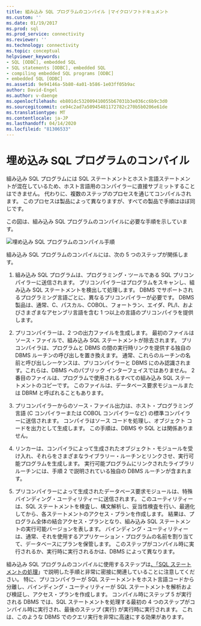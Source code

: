 ```yaml
---
title: 組み込み SQL プログラムのコンパイル |マイクロソフトドキュメント
ms.custom: ''
ms.date: 01/19/2017
ms.prod: sql
ms.prod_service: connectivity
ms.reviewer: ''
ms.technology: connectivity
ms.topic: conceptual
helpviewer_keywords:
- SQL [ODBC], embedded SQL
- SQL statements [ODBC], embedded SQL
- compiling embedded SQL programs [ODBC]
- embedded SQL [ODBC]
ms.assetid: 9e94146a-5b80-4a01-b586-1e03ff05b9ac
author: David-Engel
ms.author: v-daenge
ms.openlocfilehash: eb801dc532009410055b67031b3e036cc6b9c3d0
ms.sourcegitcommit: ce94c2ad7a50945481172782c270b5b0206e61de
ms.translationtype: MT
ms.contentlocale: ja-JP
ms.lasthandoff: 04/14/2020
ms.locfileid: "81306533"
---
```

# <a name="compiling-an-embedded-sql-program"></a>埋め込み SQL プログラムのコンパイル
組み込み SQL プログラムには SQL ステートメントとホスト言語ステートメントが混在しているため、ホスト言語用のコンパイラーに直接サブミットすることはできません。 代わりに、複数のステップのプロセスを通じてコンパイルされます。 このプロセスは製品によって異なりますが、すべての製品で手順はほぼ同じです。  
  
 この図は、組み込み SQL プログラムのコンパイルに必要な手順を示しています。  
  
 ![埋め込み SQL プログラムのコンパイル手順](../../odbc/reference/media/pr02.gif "pr02")  
  
 組み込み SQL プログラムのコンパイルには、次の 5 つのステップが関係します。  
  
1.  組み込み SQL プログラムは、プログラミング・ツールである SQL プリコンパイラーに送信されます。 プリコンパイラーはプログラムをスキャンし、組み込み SQL ステートメントを検出して処理します。 DBMS でサポートされるプログラミング言語ごとに、異なるプリコンパイラーが必要です。 DBMS 製品は、通常、C、パスカル、COBOL、フォートラン、エイダ、PL/I、およびさまざまなアセンブリ言語を含む 1 つ以上の言語のプリコンパイラを提供します。  
  
2.  プリコンパイラーは、2 つの出力ファイルを生成します。 最初のファイルはソース・ファイルで、組み込み SQL ステートメントが除去されます。 プリコンパイラは、プログラムと DBMS の間の実行時リンクを提供する独自の DBMS ルーチンの呼び出しを置き換えます。 通常、これらのルーチンの名前と呼び出しシーケンスは、プリコンパイラーと DBMS にのみ認識されます。これらは、DBMS へのパブリック インターフェイスではありません。 2 番目のファイルは、プログラムで使用されるすべての組み込み SQL ステートメントのコピーです。 このファイルは、データベース要求モジュールまたは DBRM と呼ばれることもあります。  
  
3.  プリコンパイラーからのソース・ファイル出力は、ホスト・プログラミング言語 (C コンパイラーまたは COBOL コンパイラーなど) の標準コンパイラーに送信されます。 コンパイラはソース コードを処理し、オブジェクト コードを出力として生成します。 この手順は、DBMS や SQL とは関係ありません。  
  
4.  リンカーは、コンパイラによって生成されたオブジェクト・モジュールを受け入れ、それらをさまざまなライブラリー・ルーチンとリンクさせ、実行可能プログラムを生成します。 実行可能プログラムにリンクされたライブラリ ルーチンには、手順 2 で説明されている独自の DBMS ルーチンが含まれます。  
  
5.  プリコンパイラーによって生成されたデータベース要求モジュールは、特殊バインディング・ユーティリティーに送信されます。 このユーティリティーは、SQL ステートメントを検査し、構文解析し、妥当性検査を行い、最適化してから、各ステートメントのアクセス・プランを作成します。 結果は、プログラム全体の結合アクセス・プランとなり、組み込み SQL ステートメントの実行可能バージョンを表します。 バインディング・ユーティリティーは、通常、それを使用するアプリケーション・プログラムの名前を割り当てて、データベースにプランを保管します。 このステップがコンパイル時に実行されるか、実行時に実行されるかは、DBMS によって異なります。  
  
 組み込み SQL プログラムのコンパイルに使用するステップは[、「SQL ステートメントの処理](../../odbc/reference/processing-a-sql-statement.md)」で説明した手順と非常に密接に関連していることに注意してください。 特に、プリコンパイラーが SQL ステートメントをホスト言語コードから分離し、バインディング・ユーティリティーが SQL ステートメントを解析および検証し、アクセス・プランを作成します。 コンパイル時にステップ 5 が実行される DBMS では、SQL ステートメントを処理する最初の 4 つのステップがコンパイル時に実行され、最後のステップ (実行) が実行時に実行されます。 これは、このような DBMS でのクエリ実行を非常に高速にする効果があります。
